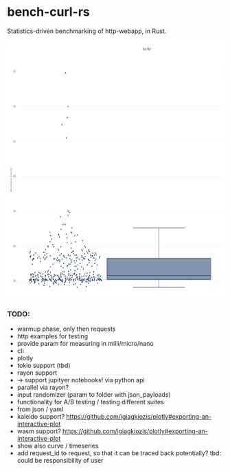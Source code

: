 # bench-curl-rs

Statistics-driven benchmarking of http-webapp, in Rust.

<img src="./examples/box_plot.jpg" width="700" height="600" />


### TODO:
* warmup phase, only then requests
* http examples for testing
* provide param for measuring in milli/micro/nano
* cli
* plotly
* tokio support (tbd)
* rayon support
* -> support jupityer notebooks! via python api
* parallel via rayon?
* input randomizer (param to folder with json_payloads)
* functionality for A/B testing / testing different suites
* from json / yaml
* kaleido support? https://github.com/igiagkiozis/plotly#exporting-an-interactive-plot
* wasm support? https://github.com/igiagkiozis/plotly#exporting-an-interactive-plot
* show also curve / timeseries
* add request_id to request, so that it can be traced back potentially? tbd: could be responsibility of user
